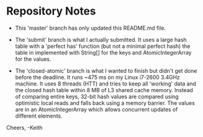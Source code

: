 Repository Notes
================
- This 'master' branch has only updated this README.md file.

- The 'submit' branch is what I actually submitted. It uses a large hash table with a 'perfect has' function (but not a minimal perfect hash) the table in implemented with String[] for the keys and AtomicIntegerArray for the values.

- The 'closed-atomic' branch is what I wanted to finish but didn't get done before the deadline. It runs ~475 ms on my Linux i7-2600 3.4GHz machine. It uses 8 threads (HTT) and tries to keep all 'working' data and the closed hash table within 8 MB of L3 shared cache memory. Instead of comparing entire keys, 32-bit hash values are compared using optimistic local reads and falls back using a memory barrier. 
The values are in an AtomicIntegerArray which allows concurrent updates of different elements.

Cheers,
-Keith
